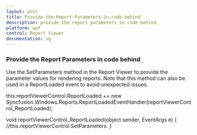 ```yaml
---
layout: post
title: Provide-the-Report-Parameters-in-code-behind
description: provide the report parameters in code behind
platform: wpf
control: Report Viewer
documentation: ug
---
```


### Provide the Report Parameters in code behind

Use the SetParameters method in the Report Viewer to provide the parameter values for rendering reports. Note that this method can also be used in a ReportLoaded event to avoid unexpected issues.

this.reportViewerControl.ReportLoaded += new Syncfusion.Windows.Reports.ReportLoadedEventHandler(reportViewerControl_ReportLoaded);

void reportViewerControl_ReportLoaded(object sender, EventArgs e)
{
//this.reportViewerControl.SetParameters
 }



